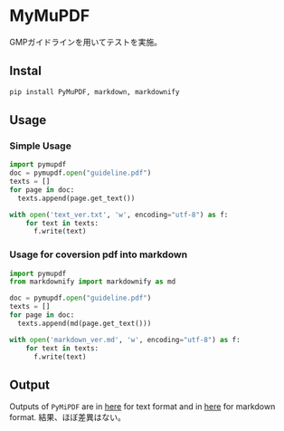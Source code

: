 
# MyMuPDF
GMPガイドラインを用いてテストを実施。
## Instal
```sh
pip install PyMuPDF, markdown, markdownify
```
## Usage
### Simple Usage
```python
import pymupdf
doc = pymupdf.open("guideline.pdf")
texts = []
for page in doc:
  texts.append(page.get_text())

with open('text_ver.txt', 'w', encoding="utf-8") as f:
    for text in texts:
      f.write(text)
```
### Usage for coversion pdf into markdown
```python
import pymupdf
from markdownify import markdownify as md

doc = pymupdf.open("guideline.pdf")
texts = []
for page in doc:
  texts.append(md(page.get_text()))

with open('markdown_ver.md', 'w', encoding="utf-8") as f:
    for text in texts:
      f.write(text)
```
## Output
Outputs of `PyMiPDF` are in [here](./output/text_ver.txt) for text format and in [here](./output/markdown_ver.md) for markdown format.
結果、ほぼ差異はない。